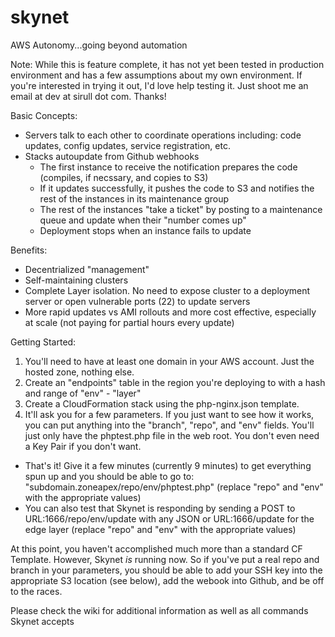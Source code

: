 skynet
======
AWS Autonomy...going beyond automation

Note: While this is feature complete, it has not yet been tested in production environment and has a few assumptions about my own environment. If you're interested in trying it out, I'd love help testing it. Just shoot me an email at dev at sirull dot com. Thanks!

Basic Concepts:
- Servers talk to each other to coordinate operations including: code updates, config updates, service registration, etc.
- Stacks autoupdate from Github webhooks
  - The first instance to receive the notification prepares the code (compiles, if necssary, and copies to S3)
  - If it updates successfully, it pushes the code to S3 and notifies the rest of the instances in its maintenance group
  - The rest of the instances "take a ticket" by posting to a maintenance queue and update when their "number comes up"
  - Deployment stops when an instance fails to update

Benefits:
- Decentrialized "management"
- Self-maintaining clusters
- Complete Layer isolation. No need to expose cluster to a deployment server or open vulnerable ports (22) to update servers
- More rapid updates vs AMI rollouts and more cost effective, especially at scale (not paying for partial hours every update)

Getting Started:<br>
1) You'll need to have at least one domain in your AWS account. Just the hosted zone, nothing else.<br>
2) Create an "endpoints" table in the region you're deploying to with a hash and range of "env" - "layer"<br>
3) Create a CloudFormation stack using the php-nginx.json template.<br>
4) It'll ask you for a few parameters. If you just want to see how it works, you can put anything into the "branch", "repo", and "env" fields. You'll just only have the phptest.php file in the web root. You don't even need a Key Pair if you don't want.<br>
- That's it! Give it a few minutes (currently 9 minutes) to get everything spun up and you should be able to go to: "subdomain.zoneapex/repo/env/phptest.php" (replace "repo" and "env" with the appropriate values)
- You can also test that Skynet is responding by sending a POST to URL:1666/repo/env/update with any JSON or URL:1666/update for the edge layer (replace "repo" and "env" with the appropriate values)

At this point, you haven't accomplished much more than a standard CF Template. However, Skynet *is* running now. So if you've put a real repo and branch in your parameters, you should be able to add your SSH key into the appropriate S3 location (see below), add the webook into Github, and be off to the races.

Please check the wiki for additional information as well as all commands Skynet accepts
